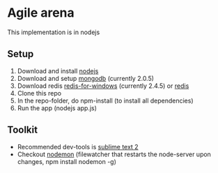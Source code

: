 # Agile arena 
This implementation is in nodejs

## Setup
1. Download and install [nodejs](http://nodejs.org/)
2. Download and setup [mongodb](http://www.mongodb.org/downloads) (currently 2.0.5)
3. Download redis [redis-for-windows](https://github.com/dmajkic/redis/downloads) (currently 2.4.5) or [redis](http://redis.io)
3. Clone this repo
4. In the repo-folder, do npm-install (to install all dependencies)
5. Run the app (nodejs app.js)

## Toolkit
- Recommended dev-tools is [sublime text 2](http://www.sublimetext.com/2)
- Checkout [nodemon](https://github.com/remy/nodemon) (filewatcher that restarts the node-server upon changes, npm install nodemon -g)